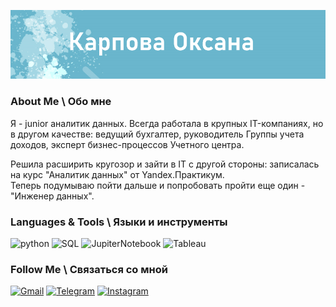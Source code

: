 ![Header](https://github.com/ovalentinka/ovalentinka/blob/Ya.Praktikum/header.PNG)

### About Me \ Обо мне
Я  - junior аналитик данных. 
Всегда работала в крупных IT-компаниях, но в другом качестве: ведущий бухгалтер, руководитель Группы учета доходов, эксперт бизнес-процессов Учетного центра.   

Решила расширить кругозор и зайти в IT с другой стороны: записалась на курс "Аналитик данных" от Yandex.Практикум.    
Теперь подумываю пойти дальше и попробовать пройти еще один  - "Инженер данных".


### Languages & Tools \ Языки и инструменты
![python](https://img.shields.io/badge/-Python-69b5cc?style=for-the-badge&logo=Python)
![SQL](https://img.shields.io/badge/-SQL-69b5cc?style=for-the-badge&logo=PostgreSQL)
![JupiterNotebook](https://img.shields.io/badge/-JupyterHub-69b5cc?style=for-the-badge&logo=Jupyter)
![Tableau](https://img.shields.io/badge/-Tableau-69b5cc?style=for-the-badge&logo=Tableau)

### Follow Me \ Связаться со мной
[![Gmail](https://img.shields.io/badge/-mail-69b5cc?style=for-the-badge&logo=Gmail)](mailto:oxvkarpova@gmail.com)
[![Telegram](https://img.shields.io/badge/-Telegram-69b5cc?style=for-the-badge&logo=Telegram)](https://t.me/murmure)
[![Instagram](https://img.shields.io/badge/-Instagram-69b5cc?style=for-the-badge&logo=Instagram)](https://www.instagram.com/oxvkarpova)
